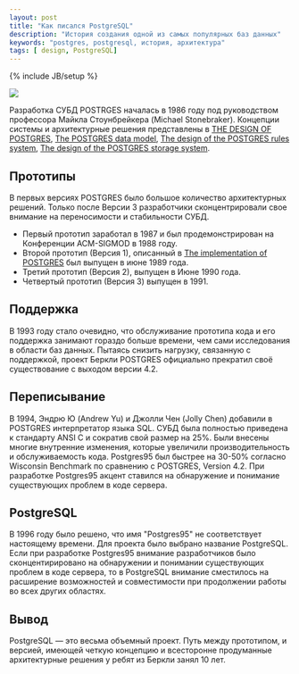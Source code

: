```yaml
---
layout: post
title: "Как писался PostgreSQL"
description: "История создания одной из самых популярных баз данных"
keywords: "postgres, postgresql, история, архитектура" 
tags: [ design, PostgreSQL]
---
```

{% include JB/setup %}


<img class="img-center" src="http://31808.selcdn.ru/it-prm/pics/postgresql.png"  />

Разработка СУБД POSTRGES началась в 1986 году под руководством профессора Майкла Стоунбрейкера (Michael Stonebraker). Концепции системы и архитектурные решения представлены в [THE DESIGN OF POSTGRES][], [The POSTGRES data model][], [The design of the POSTGRES rules system][], [The design of the POSTGRES storage system][].

## Прототипы 
В первых версиях POSTGRES было большое количество архитектурных решений. Только после Версии 3 разработчики сконцентрировали свое внимание на переносимости и стабильности СУБД.

*	Первый прототип заработал в 1987 и был продемонстрирован на Конференции ACM-SIGMOD  в 1988 году. 
*	Второй прототип (Версия 1), описанный в [The implementation of POSTGRES][] был выпущен в июне 1989 года.
*	Третий прототип (Версия 2), выпущен в Июне 1990 года.
*	Четвертый прототип (Версия 3) выпущен в 1991.

## Поддержка
В 1993 году стало очевидно, что обслуживание прототипа кода и его поддержка занимают гораздо больше времени, чем сами исследования в области баз данных. Пытаясь снизить нагрузку, связанную с поддержкой, проект Беркли POSTGRES официально прекратил своё существование с выходом версии 4.2. 

## Переписывание 
В 1994, Эндрю Ю (Andrew Yu) и Джолли Чен (Jolly Chen) добавили в POSTGRES интерпретатор языка SQL. СУБД была полностью приведена к стандарту ANSI C и сократив свой размер на 25%. Были внесены многие внутренние изменения, которые увеличили производительность и обслуживаемость кода. Postgres95 был быстрее на 30-50% согласно Wisconsin Benchmark по сравнению с POSTGRES, Version 4.2. При разработке Postgres95 акцент ставился на обнаружение и понимание существующих проблем в коде сервера.

## PostgreSQL

В 1996 году было решено, что имя "Postgres95" не соответствует настоящему времени. Для проекта было выбрано название PostgreSQL. Если при разработке Postgres95 внимание разработчиков было сконцентирировано на обнаружении и понимании существующих проблем в коде сервера, то в PostgreSQL внимание сместилось на расширение возможностей и совместимости при продолжении работы во всех других областях.

## Вывод
PostgreSQL — это весьма объемный проект. Путь между прототипом, и версией, имеющей четкую концепцию и всесторонне продуманные архитектурные решения у ребят из Беркли занял 10 лет.



[THE DESIGN OF POSTGRES]: http://db.cs.berkeley.edu/papers/ERL-M85-95.pdf
[The POSTGRES data model]: http://db.cs.berkeley.edu/papers/ERL-M87-13.pdf
[The design of the POSTGRES rules system]: http://postgresql.ru.net/manual/biblio.html#STON87A
[The design of the POSTGRES storage system]: http://db.cs.berkeley.edu/papers/ERL-M87-06.pdf

[The implementation of POSTGRES]: http://db.cs.berkeley.edu/papers/ERL-M90-34.pdf